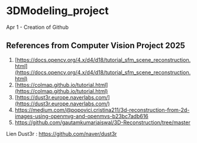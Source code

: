 # 3DModeling_project

Apr 1 - Creation of Github

## References from Computer Vision Project 2025

1. [https://docs.opencv.org/4.x/d4/d18/tutorial_sfm_scene_reconstruction.html](https://docs.opencv.org/4.x/d4/d18/tutorial_sfm_scene_reconstruction.html)
2. [https://colmap.github.io/tutorial.html](https://colmap.github.io/tutorial.html)
3. [https://dust3r.europe.naverlabs.com/](https://dust3r.europe.naverlabs.com/)
4. https://medium.com/@popovici.cristina211/3d-reconstruction-from-2d-images-using-openmvg-and-openmvs-b23bc7adb616
5. https://github.com/gautamkumarjaiswal/3D-Reconstruction/tree/master

Lien Dust3r : https://github.com/naver/dust3r

